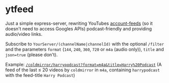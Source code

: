 # ytfeed

Just a simple express-server, rewriting YouTubes [account-feeds](https://www.youtube.com/feeds/videos.xml?user=coldmirror) (so it doesn't need to access Googles APIs) podcast-friendly and providing audio/video links.

Subscribe to `YourServer/(channelName|channelId)` with the optional `/filter` and the parameters `format` (`144`, `240`, `360`, `720` or `m4a` (audio only)), `title` and `json=true` (please don't).

Example: [`/coldmirror/harrypodcast?format=m4a&title=Harry%20Podcast`](https://yt.192k.pw/coldmirror/harrypodcast?format=m4a&title=Harry%20Podcast) (A feed of the last ≤ 20 videos by `coldmirror` in `m4a`, containing `harrypodcast` with the feed-title `Harry Podcast`)
